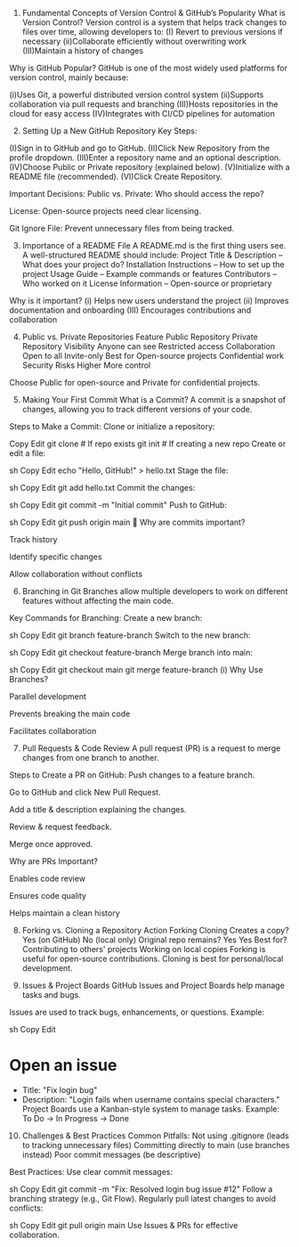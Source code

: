 1. Fundamental Concepts of Version Control & GitHub’s Popularity
What is Version Control?
Version control is a system that helps track changes to files over time, allowing developers to:
(I) Revert to previous versions if necessary
(ii)Collaborate efficiently without overwriting work
(III)Maintain a history of changes

Why is GitHub Popular?
GitHub is one of the most widely used platforms for version control, mainly because:

(i)Uses Git, a powerful distributed version control system
(ii)Supports collaboration via pull requests and branching
(III)Hosts repositories in the cloud for easy access
(IV)Integrates with CI/CD pipelines for automation

2. Setting Up a New GitHub Repository
Key Steps:

(I)Sign in to GitHub and go to GitHub.
(II)Click New Repository from the profile dropdown.
(III)Enter a repository name and an optional description.
(IV)Choose Public or Private repository (explained below).
(V)Initialize with a README file (recommended).
(VI)Click Create Repository.

Important Decisions:
Public vs. Private: Who should access the repo?

License: Open-source projects need clear licensing.

Git Ignore File: Prevent unnecessary files from being tracked.

3. Importance of a README File
A README.md is the first thing users see. A well-structured README should include:
   Project Title & Description – What does your project do?
    Installation Instructions – How to set up the project
     Usage Guide – Example commands or features
     Contributors – Who worked on it
    License Information – Open-source or proprietary

Why is it important?
(i) Helps new users understand the project
(ii) Improves documentation and onboarding
(III) Encourages contributions and collaboration

4. Public vs. Private Repositories
Feature	        Public Repository	                Private Repository
Visibility    	Anyone can see	                    Restricted access
Collaboration	Open to all	                        Invite-only
Best for    	Open-source projects	            Confidential work
Security Risks  Higher                  	        More control

Choose Public for open-source and Private for confidential projects.

5. Making Your First Commit
What is a Commit?
A commit is a snapshot of changes, allowing you to track different versions of your code.

Steps to Make a Commit:
Clone or initialize a repository:

Copy
Edit
git clone <repo-url>  # If repo exists
git init  # If creating a new repo
Create or edit a file:

sh
Copy
Edit
echo "Hello, GitHub!" > hello.txt
Stage the file:

sh
Copy
Edit
git add hello.txt
Commit the changes:

sh
Copy
Edit
git commit -m "Initial commit"
Push to GitHub:

sh
Copy
Edit
git push origin main
🔹 Why are commits important?

Track history

Identify specific changes

Allow collaboration without conflicts

6. Branching in Git
Branches allow multiple developers to work on different features without affecting the main code.

Key Commands for Branching:
Create a new branch:

sh
Copy
Edit
git branch feature-branch
Switch to the new branch:

sh
Copy
Edit
git checkout feature-branch
Merge branch into main:

sh
Copy
Edit
git checkout main
git merge feature-branch
(i) Why Use Branches?

Parallel development

Prevents breaking the main code

Facilitates collaboration

7. Pull Requests & Code Review
A pull request (PR) is a request to merge changes from one branch to another.

Steps to Create a PR on GitHub:
Push changes to a feature branch.

Go to GitHub and click New Pull Request.

Add a title & description explaining the changes.

Review & request feedback.

Merge once approved.

 Why are PRs Important?

Enables code review

Ensures code quality

Helps maintain a clean history

8. Forking vs. Cloning a Repository
Action	Forking	Cloning
Creates a copy?	Yes (on GitHub)	No (local only)
Original repo remains?	Yes	Yes
Best for?	Contributing to others' projects	Working on local copies
Forking is useful for open-source contributions.
Cloning is best for personal/local development.

9. Issues & Project Boards
GitHub Issues and Project Boards help manage tasks and bugs.

 Issues are used to track bugs, enhancements, or questions. Example:

sh
Copy
Edit
# Open an issue
- Title: "Fix login bug"
- Description: "Login fails when username contains special characters."
  Project Boards use a Kanban-style system to manage tasks.
Example:
 To Do →  In Progress →  Done

10. Challenges & Best Practices
Common Pitfalls:
   Not using .gitignore (leads to tracking unnecessary files)
   Committing directly to main (use branches instead)
   Poor commit messages (be descriptive)

Best Practices:
  Use clear commit messages:

sh
Copy
Edit
git commit -m "Fix: Resolved login bug issue #12"
   Follow a branching strategy (e.g., Git Flow).
   Regularly pull latest changes to avoid conflicts:

sh
Copy
Edit
git pull origin main
  Use Issues & PRs for effective collaboration.

